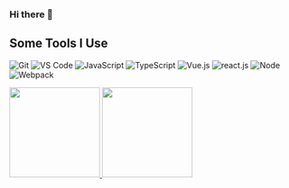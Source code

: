 ### Hi there 👋

<!--
**zzjingzhang/zzjingzhang** is a ✨ _special_ ✨ repository because its `README.md` (this file) appears on your GitHub profile.

Here are some ideas to get you started:

- 🔭 I’m currently working on ...
- 🌱 I’m currently learning ...
- 👯 I’m looking to collaborate on ...
- 🤔 I’m looking for help with ...
- 💬 Ask me about ...
- 📫 How to reach me: ...
- 😄 Pronouns: ...
- ⚡ Fun fact: ...
-->

<h2> Some Tools I Use</h2>

![Git](https://img.shields.io/badge/-Git-%23F05032?style=for-the-badge&logo=git&logoColor=%23ffffff) ![VS Code](https://img.shields.io/badge/-VSCode-%23007ACC?style=for-the-badge&logo=visual-studio-code)
![JavaScript](https://img.shields.io/badge/-JavaScript-%23F7DF1C?style=for-the-badge&logo=javascript&logoColor=000000&labelColor=%23F7DF1C&color=%23FFCE5A) ![TypeScript](https://img.shields.io/badge/-TypeScript-%232C3A42?style=for-the-badge&logo=TypeScript)
![Vue.js](https://img.shields.io/badge/-Vue.js-%232c3e50?style=for-the-badge&logo=Vue.js) ![react.js](https://img.shields.io/badge/-React.js-%232c3e50?style=for-the-badge&logo=react)
![Node](https://img.shields.io/badge/-NodeJS-%232e8b57?style=for-the-badge&logo=Node.js&logoColor=%23ffffff) ![Webpack](https://img.shields.io/badge/-Webpack-%232C3A42?style=for-the-badge&logo=webpack)

<a href="https://github.com/zzjingzhang">
  <img height="160" src="https://github-readme-stats.vercel.app/api?username=zzjingzhang&show_icons=true&theme=radical"/>
</a>
<a href="https://github.com/zzjingzhang">
  <img height="160" src="https://github-readme-stats.vercel.app/api/top-langs/?username=zzjingzhang&layout=compact&theme=radical&bg_color=30,ff758c,e4efe9&text_color=ffffff&title_color=29323c"/>
</a>
